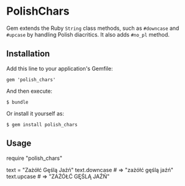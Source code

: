 # PolishChars

Gem extends the Ruby `String` class methods, such as `#downcase` and `#upcase` by
handling Polish diacritics. It also adds `#no_pl` method.

## Installation

Add this line to your application's Gemfile:

    gem 'polish_chars'

And then execute:

    $ bundle

Or install it yourself as:

    $ gem install polish_chars

## Usage

  require "polish\_chars"

  text = "Zażółć Gęślą Jaźń"
  text.downcase   # => "zażółć gęślą jaźń"
  text.upcase     # => "ZAŻÓŁĆ GĘŚLĄ JAŹŃ"

